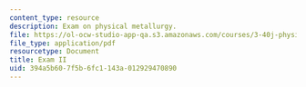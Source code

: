 ```yaml
---
content_type: resource
description: Exam on physical metallurgy.
file: https://ol-ocw-studio-app-qa.s3.amazonaws.com/courses/3-40j-physical-metallurgy-fall-2009/394a5b607f5b6fc1143a012929470890_MIT3_40JF09_exam2.pdf
file_type: application/pdf
resourcetype: Document
title: Exam II
uid: 394a5b60-7f5b-6fc1-143a-012929470890
---
```

